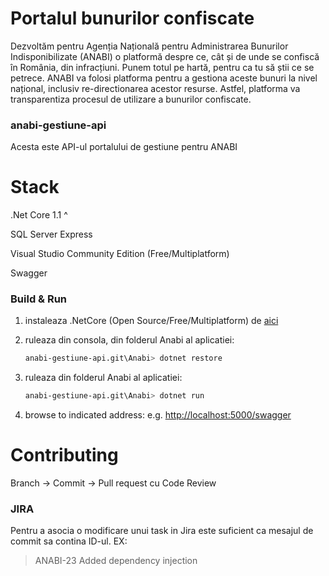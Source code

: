 
# Portalul bunurilor confiscate

Dezvoltăm pentru Agenția Națională pentru Administrarea Bunurilor Indisponibilizate (ANABI) o platformă despre ce, cât și de unde se confiscă în România, din infracțiuni. Punem totul pe hartă, pentru ca tu să știi ce se petrece. ANABI va folosi platforma pentru a gestiona aceste bunuri la nivel național, inclusiv re-directionarea acestor resurse. Astfel, platforma va transparentiza procesul de utilizare a bunurilor confiscate.

### anabi-gestiune-api
Acesta este API-ul portalului de gestiune pentru ANABI

# Stack
.Net Core 1.1 ^

SQL Server Express

Visual Studio Community Edition (Free/Multiplatform)

Swagger


### Build & Run

1. instaleaza .NetCore (Open Source/Free/Multiplatform) de [aici](https://www.microsoft.com/net/core#windows)

2. ruleaza din consola, din folderul Anabi al aplicatiei:
    ```sh
    anabi-gestiune-api.git\Anabi> dotnet restore
    ```
  
3. ruleaza din folderul Anabi al aplicatiei:
    ```sh
    anabi-gestiune-api.git\Anabi> dotnet run
    ```
  
4. browse to indicated address: e.g. <http://localhost:5000/swagger>

# Contributing

Branch -> Commit -> Pull request cu Code Review

### JIRA

Pentru a asocia o modificare unui task in Jira este suficient ca mesajul de commit sa contina ID-ul. EX:

> ANABI-23 Added dependency injection
